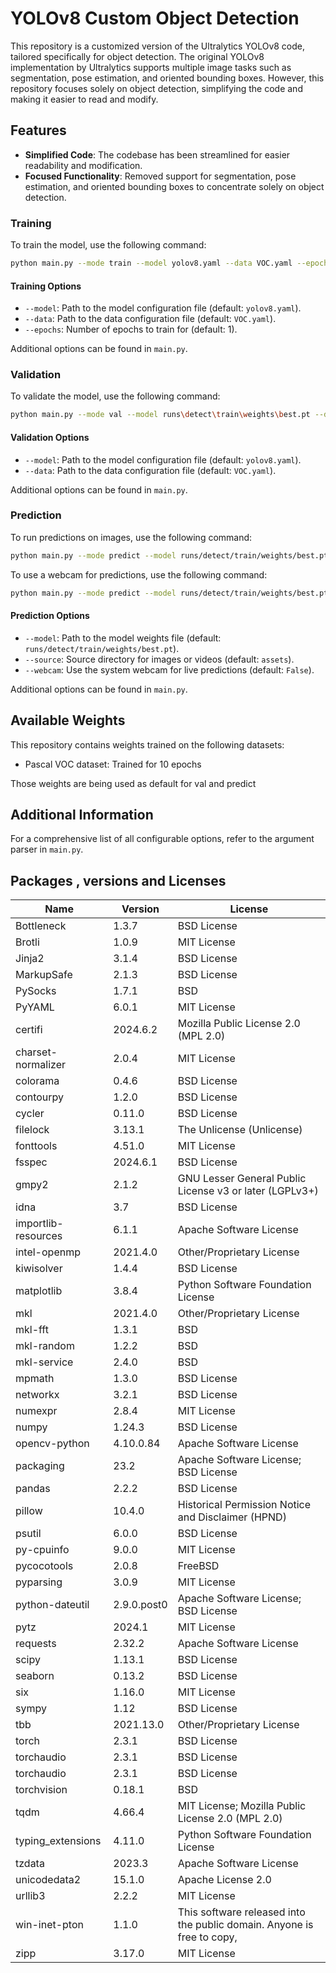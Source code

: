 # YOLOv8 Custom Object Detection

This repository is a customized version of the Ultralytics YOLOv8 code, tailored specifically for object detection. The original YOLOv8 implementation by Ultralytics supports multiple image tasks such as segmentation, pose estimation, and oriented bounding boxes. However, this repository focuses solely on object detection, simplifying the code and making it easier to read and modify.

## Features
- **Simplified Code**: The codebase has been streamlined for easier readability and modification.
- **Focused Functionality**: Removed support for segmentation, pose estimation, and oriented bounding boxes to concentrate solely on object detection.


### Training

To train the model, use the following command:

```bash
python main.py --mode train --model yolov8.yaml --data VOC.yaml --epochs 10
```

#### Training Options

- `--model`: Path to the model configuration file (default: `yolov8.yaml`).
- `--data`: Path to the data configuration file (default: `VOC.yaml`).
- `--epochs`: Number of epochs to train for (default: 1).

Additional options can be found in `main.py`.

### Validation

To validate the model, use the following command:

```bash
python main.py --mode val --model runs\detect\train\weights\best.pt --data VOC.yaml
```

#### Validation Options

- `--model`: Path to the model configuration file (default: `yolov8.yaml`).
- `--data`: Path to the data configuration file (default: `VOC.yaml`).

Additional options can be found in `main.py`.

### Prediction

To run predictions on images, use the following command:

```bash
python main.py --mode predict --model runs/detect/train/weights/best.pt --source assets/bus.jpg
```

To use a webcam for predictions, use the following command:

```bash
python main.py --mode predict --model runs/detect/train/weights/best.pt --webcam True
```

#### Prediction Options

- `--model`: Path to the model weights file (default: `runs/detect/train/weights/best.pt`).
- `--source`: Source directory for images or videos (default: `assets`).
- `--webcam`: Use the system webcam for live predictions (default: `False`).

Additional options can be found in `main.py`.

## Available Weights

This repository contains weights trained on the following datasets:

- Pascal VOC dataset: Trained for 10 epochs

Those weights are being used as default for val and predict 

## Additional Information

For a comprehensive list of all configurable options, refer to the argument parser in `main.py`.



## Packages , versions and Licenses

| Name                | Version     | License                                                                |
|---------------------|-------------|------------------------------------------------------------------------|
| Bottleneck          | 1.3.7       | BSD License                                                            |
| Brotli              | 1.0.9       | MIT License                                                            |
| Jinja2              | 3.1.4       | BSD License                                                            |
| MarkupSafe          | 2.1.3       | BSD License                                                            |
| PySocks             | 1.7.1       | BSD                                                                    |
| PyYAML              | 6.0.1       | MIT License                                                            |
| certifi             | 2024.6.2    | Mozilla Public License 2.0 (MPL 2.0)                                   |
| charset-normalizer  | 2.0.4       | MIT License                                                            |
| colorama            | 0.4.6       | BSD License                                                            |
| contourpy           | 1.2.0       | BSD License                                                            |
| cycler              | 0.11.0      | BSD License                                                            |
| filelock            | 3.13.1      | The Unlicense (Unlicense)                                              |
| fonttools           | 4.51.0      | MIT License                                                            |
| fsspec              | 2024.6.1    | BSD License                                                            |
| gmpy2               | 2.1.2       | GNU Lesser General Public License v3 or later (LGPLv3+)                |
| idna                | 3.7         | BSD License                                                            |
| importlib-resources | 6.1.1       | Apache Software License                                                |
| intel-openmp        | 2021.4.0    | Other/Proprietary License                                              |
| kiwisolver          | 1.4.4       | BSD License                                                            |
| matplotlib          | 3.8.4       | Python Software Foundation License                                     |
| mkl                 | 2021.4.0    | Other/Proprietary License                                              |
| mkl-fft             | 1.3.1       | BSD                                                                    |
| mkl-random          | 1.2.2       | BSD                                                                    |
| mkl-service         | 2.4.0       | BSD                                                                    |
| mpmath              | 1.3.0       | BSD License                                                            |
| networkx            | 3.2.1       | BSD License                                                            |
| numexpr             | 2.8.4       | MIT License                                                            |
| numpy               | 1.24.3      | BSD License                                                            |
| opencv-python       | 4.10.0.84   | Apache Software License                                                |
| packaging           | 23.2        | Apache Software License; BSD License                                   |
| pandas              | 2.2.2       | BSD License                                                            |
| pillow              | 10.4.0      | Historical Permission Notice and Disclaimer (HPND)                     |
| psutil              | 6.0.0       | BSD License                                                            |
| py-cpuinfo          | 9.0.0       | MIT License                                                            |
| pycocotools         | 2.0.8       | FreeBSD                                                                |
| pyparsing           | 3.0.9       | MIT License                                                            |
| python-dateutil     | 2.9.0.post0 | Apache Software License; BSD License                                   |
| pytz                | 2024.1      | MIT License                                                            |
| requests            | 2.32.2      | Apache Software License                                                |
| scipy               | 1.13.1      | BSD License                                                            |
| seaborn             | 0.13.2      | BSD License                                                            |
| six                 | 1.16.0      | MIT License                                                            |
| sympy               | 1.12        | BSD License                                                            |
| tbb                 | 2021.13.0   | Other/Proprietary License                                              |
| torch               | 2.3.1       | BSD License                                                            |
| torchaudio          | 2.3.1       | BSD License                                                            |
| torchaudio          | 2.3.1       | BSD License                                                            |
| torchvision         | 0.18.1      | BSD                                                                    |
| tqdm                | 4.66.4      | MIT License; Mozilla Public License 2.0 (MPL 2.0)                      |
| typing_extensions   | 4.11.0      | Python Software Foundation License                                     |
| tzdata              | 2023.3      | Apache Software License                                                |
| unicodedata2        | 15.1.0      | Apache License 2.0                                                     |
| urllib3             | 2.2.2       | MIT License                                                            |
| win-inet-pton       | 1.1.0       | This software released into the public domain. Anyone is free to copy, |
| zipp                | 3.17.0      | MIT License                                                            |

